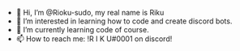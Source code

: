 - 👋 Hi, I’m @Rioku-sudo, my real name is Riku
- 👀 I’m interested in learning how to code and create discord bots.
- 🌱 I’m currently learning code of course.
- 📫 How to reach me: !R I K U#0001 on discord!

<!---
Rioku-sudo/Rioku-sudo is a ✨ special ✨ repository because its `README.md` (this file) appears on your GitHub profile.
You can click the Preview link to take a look at your changes.
--->
